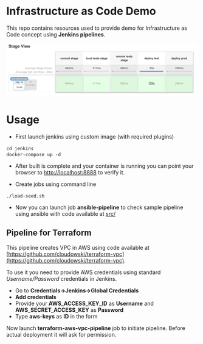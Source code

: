 # Infrastructure as Code Demo
This repo contains resources used to provide demo for Infrastructure as Code concept using **Jenkins pipelines**.

![images/pipeline1.png](images/pipeline1.png)

# Usage

  * First launch jenkins using custom image (with required plugins)

  ```
  cd jenkins
  docker-compose up -d
  ```

  * After built is complete and your container is running you can point your browser to [http://localhost:8888](http://localhost:8888) to verify it.

  * Create jobs using command line

  ```
  ./load-seed.sh
  ```

  * Now you can launch job **ansible-pipeline** to check sample pipeline using ansible with code available at [src/](src/)

## Pipeline for Terraform

This pipeline creates VPC in AWS using code available at [https://github.com/cloudowski/terraform-vpc](https://github.com/cloudowski/terraform-vpc).

To use it you need to provide AWS credentials using standard *Username/Password* credentials in Jenkins.

  * Go to **Credentials->Jenkins->Global Credentials**
  * **Add credentials**
  * Provide your **AWS_ACCESS_KEY_ID** as **Username** and **AWS_SECRET_ACCESS_KEY** as **Password**
  * Type **aws-keys** as **ID** in the form

Now launch **terraform-aws-vpc-pipeline** job to initiate pipeline. Before actual deployment it will ask for permission.
